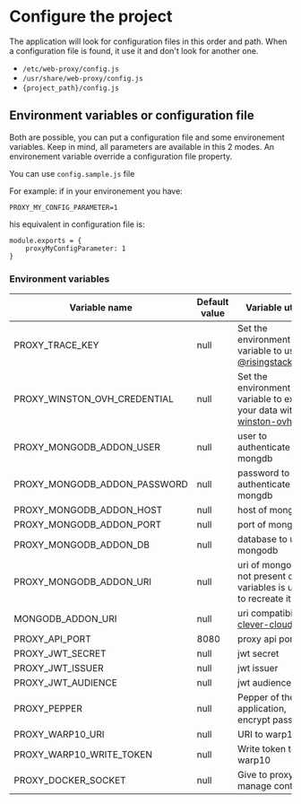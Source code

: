 # Configure the project

The application will look for configuration files in this order and path.
When a configuration file is found, it use it and don't look for another one.

- `/etc/web-proxy/config.js`
- `/usr/share/web-proxy/config.js`
- `{project_path}/config.js`

## Environment variables or configuration file

Both are possible, you can put a configuration file and some environement variables.
Keep in mind, all parameters are available in this 2 modes.
An environement variable override a configuration file property.

You can use `config.sample.js` file

For example: 
if in your environement you have: 
```
PROXY_MY_CONFIG_PARAMETER=1
```
his equivalent in configuration file is:
```
module.exports = {
    proxyMyConfigParameter: 1
}
```

### Environment variables

|Variable name|Default value|Variable utility|required|
|-------------|----------------|-------------|--------|
|PROXY_TRACE_KEY|null|Set the environment variable to use [@risingstack/trace](https://npmjs.com/package/@risingstack/trace)|:x:|
|PROXY_WINSTON_OVH_CREDENTIAL|null|Set the environment variable to export your data with [winston-ovh](https://npmjs.com/package/winston-ovh)|:x:|
|PROXY_MONGODB_ADDON_USER|null|user to authenticate to mongdb|:x:|
|PROXY_MONGODB_ADDON_PASSWORD|null|password to authenticate to mongdb|:x:|
|PROXY_MONGODB_ADDON_HOST|null|host of mongodb|:x:|
|PROXY_MONGODB_ADDON_PORT|null|port of mongodb|:x:|
|PROXY_MONGODB_ADDON_DB|null|database to use in mongodb|:x:|
|PROXY_MONGODB_ADDON_URI|null|uri of mongodb if not present other variables is used to recreate it|:x:|
|MONGODB_ADDON_URI|null|uri compatibility to [clever-cloud](https://clever-cloud.io)|:x:|
|PROXY_API_PORT|8080|proxy api port|:x:|
|PROXY_JWT_SECRET|null|jwt secret| :white_check_mark: |
|PROXY_JWT_ISSUER|null|jwt issuer|:x:|
|PROXY_JWT_AUDIENCE|null|jwt audience|:x:|
|PROXY_PEPPER|null|Pepper of the application, encrypt password|:x:|
|PROXY_WARP10_URI|null|URI to warp10|:x:|
|PROXY_WARP10_WRITE_TOKEN|null|Write token to warp10|:x:|
|PROXY_DOCKER_SOCKET|null|Give to proxy to manage container|:x:|